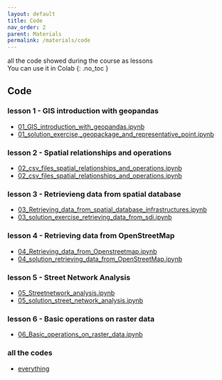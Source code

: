 ```yaml
---
layout: default
title: Code
nav_order: 2
parent: Materials
permalink: /materials/code
---
```

all the code showed during the course as lessons<br/>
You can use it in Colab
{: .no_toc }

## Code
### lesson 1 - GIS introduction with geopandas
- [01_GIS_introduction_with_geopandas.ipynb](https://github.com/napo/geospatial_course_unitn/blob/master/code/01_GIS_introduction_with_geopandas.ipynb)
- [01_solution_exercise,_geopackage_and_representative_point.ipynb](https://github.com/napo/geospatial_course_unitn/blob/master/code/01_solution_exercise%2C_geopackage_and_representative_point.ipynb)

### lesson 2 - Spatial relationships and operations
- [02_csv_files_spatial_relationships_and_operations.ipynb](https://github.com/napo/geospatial_course_unitn/blob/master/code/02_csv_files_spatial_relationships_and_operations.ipynb)
- [02_csv_files_spatial_relationships_and_operations.ipynb](https://github.com/napo/geospatial_course_unitn/blob/master/code/02_csv_files_spatial_relationships_and_operations.ipynb)

### lesson 3 - Retrievieng data from spatial database
- [03_Retrieving_data_from_spatial_database_infrastructures.ipynb](https://github.com/napo/geospatial_course_unitn/blob/master/code/03_Retrieving_data_from_spatial_database_infrastructures.ipynb)
- [03_solution_exercise_retrieving_data_from_sdi.ipynb](https://github.com/napo/geospatial_course_unitn/blob/master/code/03_solution_exercise_retrieving_data_from_sdi.ipynb)

### lesson 4 - Retrieving data from OpenStreetMap
- [04_Retrieving_data_from_Openstreetmap.ipynb](https://github.com/napo/geospatial_course_unitn/blob/master/code/04_Retrieving_data_from_Openstreetmap.ipynb)
- [04_solution_retrieving_data_from_OpenStreetMap.ipynb](https://github.com/napo/geospatial_course_unitn/blob/master/code/04_solution_retrieving_data_from_OpenStreetMap.ipynb)

### lesson 5 - Street Network Analysis
- [05_Streetnetwork_analysis.ipynb](https://github.com/napo/geospatial_course_unitn/blob/master/code/05_Streetnetwork_analysis.ipynb)
- [05_solution_street_network_analysis.ipynb](https://github.com/napo/geospatial_course_unitn/blob/master/code/05_solution_street_network_analysis.ipynb)

### lesson 6 - Basic operations on raster data
- [06_Basic_operations_on_raster_data.ipynb](https://github.com/napo/geospatial_course_unitn/blob/master/code/06_Basic_operations_on_raster_data.ipynb)

### all the codes
- [everything](https://github.com/napo/geospatial_course_unitn/tree/master/code)
